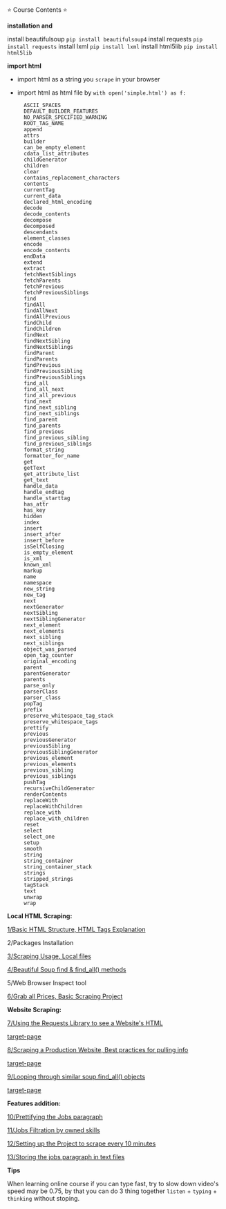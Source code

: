 ⭐️ Course Contents ⭐️

**installation and**

install beautifulsoup `pip install beautifulsoup4`
install requests `pip install requests`
install lxml `pip install lxml`
install html5lib `pip install html5lib`

**import html**

- import html as a string you `scrape` in your browser
- import html as html file by `with open('simple.html') as f:`

        ASCII_SPACES
        DEFAULT_BUILDER_FEATURES
        NO_PARSER_SPECIFIED_WARNING
        ROOT_TAG_NAME
        append
        attrs
        builder
        can_be_empty_element
        cdata_list_attributes
        childGenerator
        children
        clear
        contains_replacement_characters
        contents
        currentTag
        current_data
        declared_html_encoding
        decode
        decode_contents
        decompose
        decomposed
        descendants
        element_classes
        encode
        encode_contents
        endData
        extend
        extract
        fetchNextSiblings
        fetchParents
        fetchPrevious
        fetchPreviousSiblings
        find
        findAll
        findAllNext
        findAllPrevious
        findChild
        findChildren
        findNext
        findNextSibling
        findNextSiblings
        findParent
        findParents
        findPrevious
        findPreviousSibling
        findPreviousSiblings
        find_all
        find_all_next
        find_all_previous
        find_next
        find_next_sibling
        find_next_siblings
        find_parent
        find_parents
        find_previous
        find_previous_sibling
        find_previous_siblings
        format_string
        formatter_for_name
        get
        getText
        get_attribute_list
        get_text
        handle_data
        handle_endtag
        handle_starttag
        has_attr
        has_key
        hidden
        index
        insert
        insert_after
        insert_before
        isSelfClosing
        is_empty_element
        is_xml
        known_xml
        markup
        name
        namespace
        new_string
        new_tag
        next
        nextGenerator
        nextSibling
        nextSiblingGenerator
        next_element
        next_elements
        next_sibling
        next_siblings
        object_was_parsed
        open_tag_counter
        original_encoding
        parent
        parentGenerator
        parents
        parse_only
        parserClass
        parser_class
        popTag
        prefix
        preserve_whitespace_tag_stack
        preserve_whitespace_tags
        prettify
        previous
        previousGenerator
        previousSibling
        previousSiblingGenerator
        previous_element
        previous_elements
        previous_sibling
        previous_siblings
        pushTag
        recursiveChildGenerator
        renderContents
        replaceWith
        replaceWithChildren
        replace_with
        replace_with_children
        reset
        select
        select_one
        setup
        smooth
        string
        string_container
        string_container_stack
        strings
        stripped_strings
        tagStack
        text
        unwrap
        wrap

**Local HTML Scraping:**

[1/Basic HTML Structure, HTML Tags Explanation]()

2/Packages Installation

[3/Scraping Usage, Local files](/beautifulsoup/sub6)

[4/Beautiful Soup find & find_all() methods](/beautifulsoup/sub7)

5/Web Browser Inspect tool

[6/Grab all Prices, Basic Scraping Project](/beautifulsoup/sub8)

**Website Scraping:**

[7/Using the Requests Library to see a Website's HTML](/beautifulsoup/sub9)

[target-page](https://www.timesjobs.com/)

[8/Scraping a Production Website, Best practices for pulling info](/beautifulsoup/sub9)

[target-page](https://www.timesjobs.com/)

[9/Looping through similar soup.find_all() objects](/beautifulsoup/sub10)

[target-page](https://www.timesjobs.com/)

**Features addition:**

[10/Prettifying the Jobs paragraph](/beautifulsoup/sub11)

[11/Jobs Filtration by owned skills](/beautifulsoup/sub12)

[12/Setting up the Project to scrape every 10 minutes](/beautifulsoup/sub13)

[13/Storing the jobs paragraph in text files]()

**Tips**

When learning online course if you can type fast, try to slow down video's speed may be 0.75, by that you can do 3 thing together `listen` + `typing` + `thinking` without stoping.